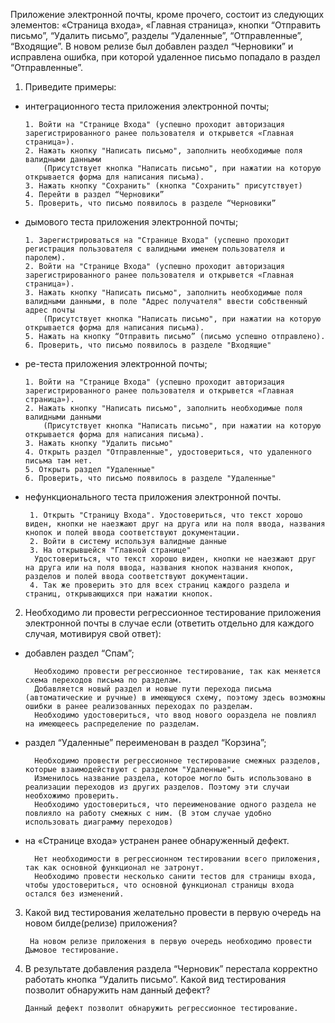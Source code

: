 
Приложение электронной почты, кроме прочего, состоит из следующих элементов:  «Страница входа», «Главная страница», кнопки “Отправить письмо”, “Удалить письмо”, разделы “Удаленные”, 
“Отправленные”, “Входящие”. В новом релизе был добавлен раздел “Черновики” и исправлена ошибка, при которой удаленное письмо попадало в раздел “Отправленные”.

1. Приведите примеры:
- интеграционного теста приложения электронной почты;

      1. Войти на "Странице Входа" (успешно проходит авторизация зарегистрированного ранее пользователя и открывется «Главная страница»).
      2. Нажать кнопку "Написать письмо", заполнить необходимые поля валидными данными
          (Присутствует кнопка "Написать письмо", при нажатии на которую открывается форма для написания письма).
      3. Нажать кнопку "Сохранить" (кнопка "Сохранить" присутствует)
      4. Перейти в раздел “Черновики”
      5. Проверить, что письмо появилось в разделе “Черновики”
  
- дымового теста приложения электронной почты;

      1. Зарегистрироваться на "Странице Входа" (успешно проходит регистрация пользователя с валидными именем пользователя и паролем).
      2. Войти на "Странице Входа" (успешно проходит авторизация зарегистрированного ранее пользователя и открывется «Главная страница»).
      3. Нажать кнопку "Написать письмо", заполнить необходимые поля валидными данными, в поле "Адрес получателя" ввести собственный адрес почты
          (Присутствует кнопка "Написать письмо", при нажатии на которую открывается форма для написания письма).
      5. Нажать на кнопку “Отправить письмо” (письмо успешно отправлено).
      6. Проверить, что письмо появилось в разделе "Входящие"
 
- ре-теста приложения электронной почты;

      1. Войти на "Странице Входа" (успешно проходит авторизация зарегистрированного ранее пользователя и открывется «Главная страница»).
      2. Нажать кнопку "Написать письмо", заполнить необходимые поля валидными данными
          (Присутствует кнопка "Написать письмо", при нажатии на которую открывается форма для написания письма).
      3. Нажать кнопку "Удалить письмо"
      4. Открыть раздел "Отправленные", удостовериться, что удаленного письма там нет.
      5. Открыть раздел "Удаленные"
      6. Проверить, что письмо появилось в разделе "Удаленные" 
  
- нефункционального теста приложения электронной почты.

       1. Открыть "Страницу Входа". Удостовериться, что текст хорошо виден, кнопки не наезжают друг на друга или на поля ввода, названия кнопок и полей ввода соответствуют документации.
       2. Войти в систему используя валидные данные
       3. На открывшейся "Главной странице"
        Удостовериться, что текст хорошо виден, кнопки не наезжают друг на друга или на поля ввода, названия кнопок названия кнопок, разделов и полей ввода соответствуют документации.
       4. Так же проверить это для всех страниц каждого раздела и страниц, открывающихся при нажатии кнопок.

2. Необходимо ли провести регрессионное тестирование приложения электронной почты в случае если (ответить отдельно для каждого случая, мотивируя свой ответ):
- добавлен раздел “Спам”;

        Необходимо провести регрессионное тестирование, так как меняется схема переходов письма по разделам. 
        Добавляется новый раздел и новые пути перехода письма (автоматические и ручные) в имеющуюся схему, поэтому здесь возможны ошибки в ранее реализованных переходах по разделам.
        Необходимо удостовериться, что ввод нового оораздела не повлиял на имеющеесь распределение по разделам.

- раздел “Удаленные” переименован в раздел “Корзина”;

        Необходимо провести регрессионное тестирование смежных разделов, которые взаимодействуют с разделом "Удаленные".
        Изменилось название раздела, которое могло быть использовано в реализации переходов из других разделов. Поэтому эти случаи необхожимо проверить.
        Необходимо удостовериться, что переименование одного раздела не повлияло на работу смежных с ним. (В этом случае удобно использовать диаграмму переходов)

- на «Странице входа» устранен ранее обнаруженный дефект.

        Нет необходимости в регрессионном тестировании всего приложения, так как основной функционал не затронут. 
        Необходимо провести несколько санити тестов для страницы входа, чтобы удостовериться, что основной функционал страницы входа остался без изменений.

3. Какой вид тестирования желательно провести в первую очередь на новом билде(релизе) приложения?

        На новом релизе приложения в первую очередь необходимо провести Дымовое тестирование.

5. В результате добавления раздела “Черновик” перестала корректно работать кнопка “Удалить письмо”. Какой вид тестирования позволит обнаружить нам данный дефект?

       Данный дефект позволит обнаружить регрессионное тестирование.
